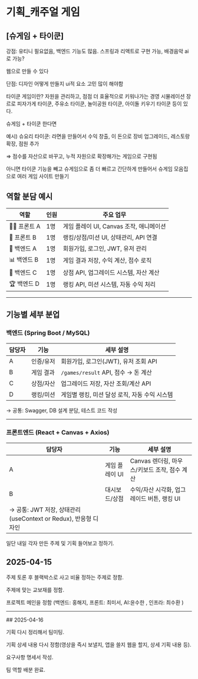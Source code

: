 
# 기획_캐주얼 게임
## [슈게임 + 타이쿤]

강점: 유티니 필요없음, 백엔드 기능도 많음. 스프링과 리액트로 구현 가능, 배경음악 ai로 가능?

웹으로 만들 수 있다

단점: 디자인 어떻게 만들지 ui적 요소 고민 많이 해야함


타이쿤 게임이란? 
자원을 관리하고, 점점 더 효율적으로 키워나가는 경영 시뮬레이션 장르로 피자가게 타이쿤, 주유소 타이쿤, 놀이공원 타이쿤, 아이돌 키우기 타이쿤 등이 있다.

슈게임 + 타이쿤 한다면

예시) 슈요리 타이쿤: 라면을 만들어서 수익 창출, 이 돈으로 장비 업그레이드, 레스토랑 확장, 점원 추가

⇒ 점수를 자산으로 바꾸고, 누적 자원으로 확장해가는 게임으로 구현됨

아니면 타이쿤 기능을 빼고 슈게임으로 좀 더 빠르고 간단하게 만들어서 슈게임 모음집으로 여러 게임 사이트 만들기


## 역할 분담 예시

| 역할 | 인원 | 주요 업무 |
| --- | --- | --- |
| 👨‍🎨 프론트 A | 1명 | 게임 플레이 UI, Canvas 조작, 애니메이션 |
| 🧭 프론트 B | 1명 | 랭킹/상점/미션 UI, 상태관리, API 연결 |
| 🧩 백엔드 A | 1명 | 회원가입, 로그인, JWT, 유저 관리 |
| 📊 백엔드 B | 1명 | 게임 결과 저장, 수익 계산, 점수 로직 |
| 🛒 백엔드 C | 1명 | 상점 API, 업그레이드 시스템, 자산 계산 |
| 🏆 백엔드 D | 1명 | 랭킹 API, 미션 시스템, 자동 수익 처리 |

---

## 기능별 세부 분업

### 백엔드 (Spring Boot / MySQL)

| 담당자 | 기능 | 세부 설명 |
| --- | --- | --- |
| A | 인증/유저 | 회원가입, 로그인(JWT), 유저 조회 API |
| B | 게임 결과 | `/games/result` API, 점수 → 돈 계산 |
| C | 상점/자산 | 업그레이드 저장, 자산 조회/계산 API |
| D | 랭킹/미션 | 게임별 랭킹, 미션 달성 로직, 자동 수익 시스템 |

→ 공통: Swagger, DB 설계 분담, 테스트 코드 작성

---

### 프론트엔드 (React + Canvas + Axios)

| 담당자 | 기능 | 세부 설명 |
| --- | --- | --- |
| A | 게임 플레이 UI | Canvas 렌더링, 마우스/키보드 조작, 점수 계산 |
| B | 대시보드/상점 | 수익/자산 시각화, 업그레이드 버튼, 랭킹 UI |
| → 공통: JWT 저장, 상태관리 (useContext or Redux), 반응형 디자인 |  |  |

일단 내일 각자 만든 주제 및 기획 들어보고 정하기.

## 2025-04-15
주제 토론 후 블랙박스로 사고 비율 정하는 주제로 정함.

주제에 맞는 교보재를 정함.

프로젝트 메인을 정함 (백엔드: 홍해지, 프론트: 최미서, AI:윤수한 , 인프라: 최수환 )

<hr>
## 2025-04-16 <br>

기획 다시 정리해서 팀미팅.  

기획 상세 내용 다시 정함(영상을 즉시 보낼지, 앱을 쓸지 웹을 할지, 상세 기획 내용 등).  

요구사항 명세서 작성.  

팀 역할 배분 완료.  
